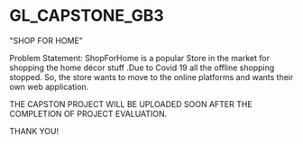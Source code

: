 # GL_CAPSTONE_GB3

"SHOP  FOR  HOME"

Problem Statement: ShopForHome is a popular Store in the market for shopping the home décor stuff .Due to Covid 19 all the offline shopping stopped. So, the store wants to move to the online platforms and wants their own web application.

THE CAPSTON PROJECT WILL BE UPLOADED SOON AFTER THE COMPLETION OF PROJECT EVALUATION.

THANK YOU!
